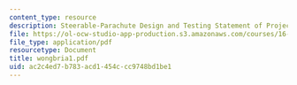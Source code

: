 ```yaml
---
content_type: resource
description: Steerable-Parachute Design and Testing Statement of Project
file: https://ol-ocw-studio-app-production.s3.amazonaws.com/courses/16-621-experimental-projects-i-spring-2003/ac2c4ed7b783acd1454ccc9748bd1be1_wongbria1.pdf
file_type: application/pdf
resourcetype: Document
title: wongbria1.pdf
uid: ac2c4ed7-b783-acd1-454c-cc9748bd1be1
---
```

